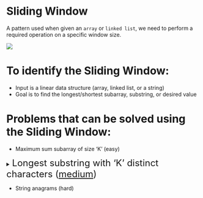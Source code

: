 # Sliding Window

A pattern used when given an `array` or `linked list`, we need to perform a required operation on a specific window size. 

<img src="./slidingwindow.png" />

# To identify the Sliding Window:
- Input is a linear data structure (array, linked list, or a string)
- Goal is to find the longest/shortest subarray, substring, or desired value

# Problems that can be solved using the Sliding Window:
- Maximum sum subarray of size ‘K’ (easy)

<details>
<summary>
<span style="font-size:1.5rem;">Longest substring with ‘K’ distinct characters (<a href="https://leetcode.com/problems/longest-substring-with-at-most-k-distinct-characters/">medium</a>)
</span>
</summary>


```js
var lengthOfLongestSubstringKDistinct = function(s, k) {
  // SETUP VARIABLES
  let START = 0;
  const SOFAR = new Map();
  let MAX = 0;

  // ITERATE OVER s, our string, set END = 0
  for (let END = 0; END < s.length; END++){
    // pull out our rightCHAR
    let rightCHAR = s[END];

    // if our Map does not containt the rightCHAR, then we want to set it to 1
    if(!SOFAR.get(rightCHAR)) SOFAR.set(rightCHAR, 1);
    // if it does containt the rightCHAR, then we want ot increment it by 1
    else SOFAR.set(rightCHAR, SOFAR.get(rightCHAR) + 1);

    // NOW check the size (# of keys we have in SOFAR) and while it is > k
    // THEN we have to decrement the START and move it to the right one
    while(SOFAR.size > k) {
      // so lets get our leftCHAR which = s[START]
      let leftCHAR = s[START];

      //SO IF > 1 leftCHAR we want to decrement (or DELETE) followed by increment our window START
      if(SOFAR.get(leftCHAR) > 1) SOFAR.set(leftCHAR, SOFAR.get(leftCHAR) - 1);
      else SOFAR.delete(leftCHAR);

      START++;
    }
    // calculate MAX using Math.max
    MAX = Math.max(MAX, (END - START) + 1)
  }
  // return MAX
  return MAX;
}

// Test Cases
lengthOfLongestSubstringKDistinct('atatrasrafr', 3) // returns 6
lengthOfLongestSubstringKDistinct('atatrasrafr', 4) // returns 9

```
</details>



- String anagrams (hard)
